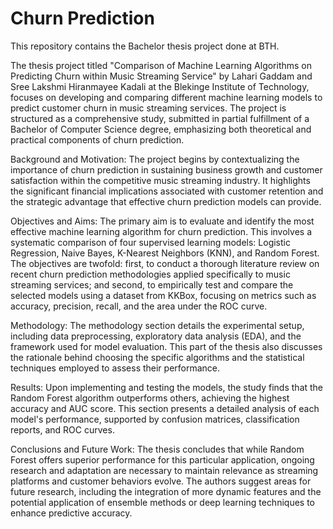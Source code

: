 # Churn Prediction
 This repository contains the Bachelor thesis project done at BTH.

 The thesis project titled "Comparison of Machine Learning Algorithms on Predicting Churn within Music Streaming Service" by Lahari Gaddam and Sree Lakshmi Hiranmayee Kadali at the Blekinge Institute of Technology, focuses on developing and comparing different machine learning models to predict customer churn in music streaming services. The project is structured as a comprehensive study, submitted in partial fulfillment of a Bachelor of Computer Science degree, emphasizing both theoretical and practical components of churn prediction.

Background and Motivation:
The project begins by contextualizing the importance of churn prediction in sustaining business growth and customer satisfaction within the competitive music streaming industry. It highlights the significant financial implications associated with customer retention and the strategic advantage that effective churn prediction models can provide.

Objectives and Aims:
The primary aim is to evaluate and identify the most effective machine learning algorithm for churn prediction. This involves a systematic comparison of four supervised learning models: Logistic Regression, Naive Bayes, K-Nearest Neighbors (KNN), and Random Forest. The objectives are twofold: first, to conduct a thorough literature review on recent churn prediction methodologies applied specifically to music streaming services; and second, to empirically test and compare the selected models using a dataset from KKBox, focusing on metrics such as accuracy, precision, recall, and the area under the ROC curve.

Methodology:
The methodology section details the experimental setup, including data preprocessing, exploratory data analysis (EDA), and the framework used for model evaluation. This part of the thesis also discusses the rationale behind choosing the specific algorithms and the statistical techniques employed to assess their performance.

Results:
Upon implementing and testing the models, the study finds that the Random Forest algorithm outperforms others, achieving the highest accuracy and AUC score. This section presents a detailed analysis of each model's performance, supported by confusion matrices, classification reports, and ROC curves.

Conclusions and Future Work:
The thesis concludes that while Random Forest offers superior performance for this particular application, ongoing research and adaptation are necessary to maintain relevance as streaming platforms and customer behaviors evolve. The authors suggest areas for future research, including the integration of more dynamic features and the potential application of ensemble methods or deep learning techniques to enhance predictive accuracy.
